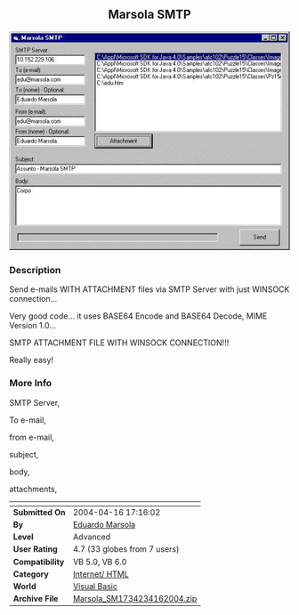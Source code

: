 ﻿<div align="center">

## Marsola SMTP

<img src="PIC20044161715508032.jpg">
</div>

### Description

Send e-mails WITH ATTACHMENT files via SMTP Server with just WINSOCK connection...

Very good code... it uses BASE64 Encode and BASE64 Decode, MIME Version 1.0...

SMTP ATTACHMENT FILE WITH WINSOCK CONNECTION!!!

Really easy!
 
### More Info
 
SMTP Server,

To e-mail,

from e-mail,

subject,

body,

attachments,


<span>             |<span>
---                |---
**Submitted On**   |2004-04-16 17:16:02
**By**             |[Eduardo Marsola](https://github.com/Planet-Source-Code/PSCIndex/blob/master/ByAuthor/eduardo-marsola.md)
**Level**          |Advanced
**User Rating**    |4.7 (33 globes from 7 users)
**Compatibility**  |VB 5\.0, VB 6\.0
**Category**       |[Internet/ HTML](https://github.com/Planet-Source-Code/PSCIndex/blob/master/ByCategory/internet-html__1-34.md)
**World**          |[Visual Basic](https://github.com/Planet-Source-Code/PSCIndex/blob/master/ByWorld/visual-basic.md)
**Archive File**   |[Marsola\_SM1734234162004\.zip](https://github.com/Planet-Source-Code/eduardo-marsola-marsola-smtp__1-53202/archive/master.zip)








